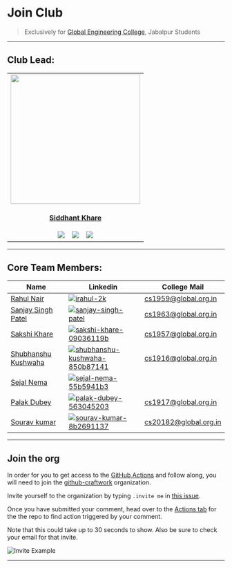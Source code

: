 # Join Club

> Exclusively for [Global Engineering College](https://www.globalengineeringcollege.com/), Jabalpur Students

---

## Club Lead:

<table>
<tr>
<td align="center"><a href="https://github.com/Siddhant-K-code"><img src="https://github.com/Siddhant-K-code.png" width=300px height=300px /></a></br> <h4 style="color:red;"><a href="https://github.com/Siddhant-K-code">Siddhant Khare</a></h4>
<a href="https://www.linkedin.com/in/siddhantkhare24//"><img src="https://img.shields.io/badge/linkedin-%230077B5.svg?style=for-the-badge&logo=linkedin&logoColor=white" ></a>
   &nbsp;&nbsp;
 <a href="https://twitter.com/Siddhant_K_code"><img src="https://img.shields.io/badge/Siddhant_K_code-%231DA1F2.svg?style=for-the-badge&logo=Twitter&logoColor=white" ></a>
   &nbsp;&nbsp;
   <a href="mailto:Siddhantkhare2694@gmail.com"><img src="https://img.shields.io/badge/Gmail-D14836?style=for-the-badge&logo=gmail&logoColor=white"></a>
</td>
</tr>
</table>
   
   
----

## Core Team Members:

| Name                                                        | Linkedin                                                                                                                                                                                              | College Mail                                                 |
| ----------------------------------------------------------- | ----------------------------------------------------------------------------------------------------------------------------------------------------------------------------------------------------- | ------------------------------------------------------------ |
| [Rahul Nair](https://github.com/HatGuy68)                   | [![irahul-2k](https://img.shields.io/badge/linkedin-%230077B5.svg?style=for-the-badge&logo=linkedin&logoColor=white)](https://www.linkedin.com/in/irahul-2k/)                                         | [cs1959@global.org.in](mailto:cs1959@global.org.in)          |
| [Sanjay Singh Patel](https://github.com/sanjay-singh-patel) | [![sanjay-singh-patel](https://img.shields.io/badge/linkedin-%230077B5.svg?style=for-the-badge&logo=linkedin&logoColor=white)](https://www.linkedin.com/in/sanjay-singh-patel/)                       | [cs1963@global.org.in](mailto:cs1963@global.org.in)          |
| [Sakshi Khare](https://github.com/SakshiKhare7)             | [![sakshi-khare-09036119b](https://img.shields.io/badge/linkedin-%230077B5.svg?style=for-the-badge&logo=linkedin&logoColor=white)](https://www.linkedin.com/in/sakshi-khare-09036119b/)               | [cs1957@global.org.in](mailto:cs1957@global.org.in)          |
| [Shubhanshu Kushwaha](https://github.com/Shubhanshu-1507)   | [![shubhanshu-kushwaha-850b87141](https://img.shields.io/badge/linkedin-%230077B5.svg?style=for-the-badge&logo=linkedin&logoColor=white)](https://www.linkedin.com/in/shubhanshu-kushwaha-850b87141/) | [cs1916@global.org.in](mailto:cs1916@global.org.in)          |
| [Sejal Nema](https://github.com/sejalnema27)                | [![sejal-nema-55b5941b3](https://img.shields.io/badge/linkedin-%230077B5.svg?style=for-the-badge&logo=linkedin&logoColor=white)](https://www.linkedin.com/in/sejal-nema-55b5941b3/)                   | <!-- [cs1957@global.org.in](mailto:cs1957@global.org.in) --> |
| [Palak Dubey](https://github.com/pal-web)                   | [![palak-dubey-563045203](https://img.shields.io/badge/linkedin-%230077B5.svg?style=for-the-badge&logo=linkedin&logoColor=white)](https://www.linkedin.com/in/palak-dubey-563045203/)                 | [cs1917@global.org.in](mailto:cs1917@global.org.in)          |
| [Sourav kumar](https://github.com/Sourav8243)                   | [![sourav-kumar-8b2691137](https://img.shields.io/badge/linkedin-%230077B5.svg?style=for-the-badge&logo=linkedin&logoColor=white)](https://www.linkedin.com/in/sourav-kumar-8b2691137/)                 | [cs20182@global.org.in](mailto:cs20182@global.org.in)          |

---

## Join the org

In order for you to get access to the [GitHub Actions](https://github.com/features/actions) and follow along, you will need to join the [github-craftwork](https://github.com/gncsgi) organization.

Invite yourself to the organization by typing `.invite me` in [this issue](https://github.com/gncsgi/Join-Club/issues/45).

Once you have submitted your comment, head over to the [Actions tab](https://github.com/gncsgi/Join-Club/actions?workflow=Invite+a+contributor) for the the repo to find action triggered by your comment.

Note that this could take up to 30 seconds to show. Also be sure to check your email for that invite.

![Invite Example](https://user-images.githubusercontent.com/55068936/145666613-e6f969b8-85f1-4646-a24c-e42367de5d3d.png)


---
